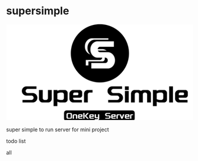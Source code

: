 # supersimple


![logo](./views/logo.png)

super simple to run server for mini project

todo list

all